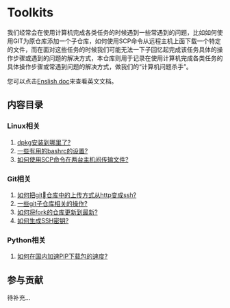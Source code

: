 # Toolkits

我们经常会在使用计算机完成各类任务的时候遇到一些常遇到的问题，比如如何使用GIT为原仓库添加一个子仓库，如何使用SCP命令从远程主机上面下载一个特定的文件，而在面对这些任务的时候我们可能无法一下子回忆起完成该任务具体的操作步骤或遇到的问题的解决方式，本仓库则用于记录在使用计算机完成各类任务的具体操作步骤或常遇到问题的解决方式，做我们的“计算机问题杀手”。

您可以点击[Enslish doc](./readme.md)来查看英文文档。

## 内容目录

### Linux相关

1. [dpkg安装到哪里了?](https://github.com/niudong1001/toolkits/issues/1)
2. [一些有用的bashrc的设置?](https://github.com/niudong1001/toolkits/issues/2)
3. [如何使用SCP命令在两台主机间传输文件?](https://github.com/niudong1001/toolkits/issues/7)

### Git相关

1. [如何把git仓库中的上传方式从http变成ssh?](https://github.com/niudong1001/toolkits/issues/3)
2. [一些git子仓库相关的操作?](https://github.com/niudong1001/toolkits/issues/4)
3. [如何将fork的仓库更新到最新?](https://github.com/niudong1001/toolkits/issues/5)
4. [如何生成SSH密钥?](https://github.com/niudong1001/toolkits/issues/6)

### Python相关

1. [如何在国内加速PIP下载包的速度?](https://github.com/niudong1001/toolkits/issues/8)

## 参与贡献

待补充...